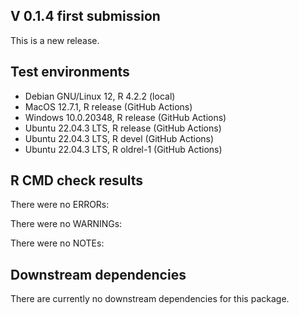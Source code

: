 ## V 0.1.4 first submission

This is a new release.

## Test environments
* Debian GNU/Linux 12, R 4.2.2 (local)
* MacOS 12.7.1, R release (GitHub Actions)
* Windows 10.0.20348, R release (GitHub Actions)
* Ubuntu 22.04.3 LTS, R release (GitHub Actions)
* Ubuntu 22.04.3 LTS, R devel (GitHub Actions)
* Ubuntu 22.04.3 LTS, R oldrel-1 (GitHub Actions)


## R CMD check results
There were no ERRORs:

There were no WARNINGs:

There were no NOTEs:


## Downstream dependencies
There are currently no downstream dependencies for this package. 
